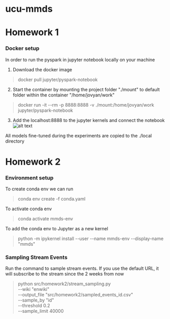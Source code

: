 # ucu-mmds
# Homework 1
### Docker setup
In order to run the pyspark in jupyter notebook locally on your machine
1. Download the docker image
> docker pull jupyter/pyspark-notebook
2. Start the container by mounting the project folder "./mount" to default folder within the container "/home/jovyan/work"
> docker run -it --rm -p 8888:8888 -v ./mount:/home/jovyan/work jupyter/pyspark-notebook
3. Add the localhost:8888 to the jupyter kernels and connect the notebook
![alt text](image.png)

All models fine-tuned during the experiments are copied to the ./local directory


# Homework 2
### Environment setup
To create conda env we can run
> conda env create -f conda.yaml

To activate conda env
> conda activate mmds-env

To add the conda env to Jupyter as a new kernel
> python -m ipykernel install --user --name mmds-env --display-name "mmds"

### Sampling Stream Events
Run the command to sample stream events. If you use the default URL, it will subscribe to the stream since the 2 weeks from now
> python src/homework2/stream_sampling.py \
    --wiki "enwiki" \
    --output_file "src/homework2/sampled_events_id.csv" \
    --sample_by "id" \
    --threshold 0.2 \
    --sample_limit 40000

